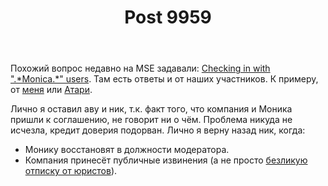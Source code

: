 ﻿---
title: "Post 9959"
se.owner.user_id: 15479
se.owner.display_name: "Suvitruf says Reinstate Monica"
se.owner.link: "https://ru.meta.stackoverflow.com/users/15479/suvitruf-says-reinstate-monica"
se.link: "https://ru.meta.stackoverflow.com/a/9959"
se.post_id: 9959
se.post_type: answer
se.score: 7
---
<p>Похожий вопрос недавно на MSE задавали: <a href="https://meta.stackexchange.com/q/341412/260198">Checking in with &quot;.*Monica.*&quot; users</a>. Там есть ответы и от наших участников. К примеру, от <a href="https://meta.stackexchange.com/a/341426/260198">меня</a> или <a href="https://meta.stackexchange.com/a/341524/260198">Атари</a>.</p>

<p>Лично я оставил аву и ник, т.к. факт того, что компания и Моника пришли к соглашению, не говорит ни о чём. Проблема никуда не исчезла, кредит доверия подорван. Лично я верну назад ник, когда:</p>

<ul>
<li>Монику восстановят в должности модератора.</li>
<li>Компания принесёт публичные извинения (а не просто <a href="https://meta.stackexchange.com/q/340906/260198">безликую отписку от юристов</a>).</li>
</ul>
